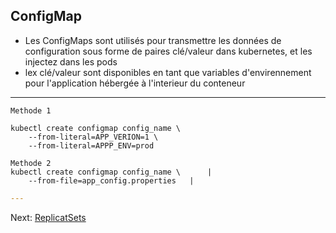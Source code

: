 ## ConfigMap
* Les ConfigMaps sont utilisés pour transmettre les données de configuration sous forme de paires clé/valeur dans kubernetes, et les injectez dans les pods
* lex clé/valeur sont disponibles en tant que variables d'envirennement pour l'application hébergée à l'interieur du conteneur
------------------------------------------------------
```
Methode 1

kubectl create configmap config_name \
	--from-literal=APP_VERION=1 \
	--from-literal=APPP_ENV=prod
```

```
Methode 2
kubectl create configmap config_name \		|       
	--from-file=app_config.properties	|
```

```yaml
---

```
Next: [ReplicatSets](../objects/service.md)
